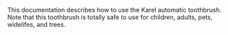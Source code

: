 This documentation describes how to use the Karel automatic
toothbrush.
Note that this toothbrush is totally safe to use for children,
adults, pets, widelifes, and trees.
